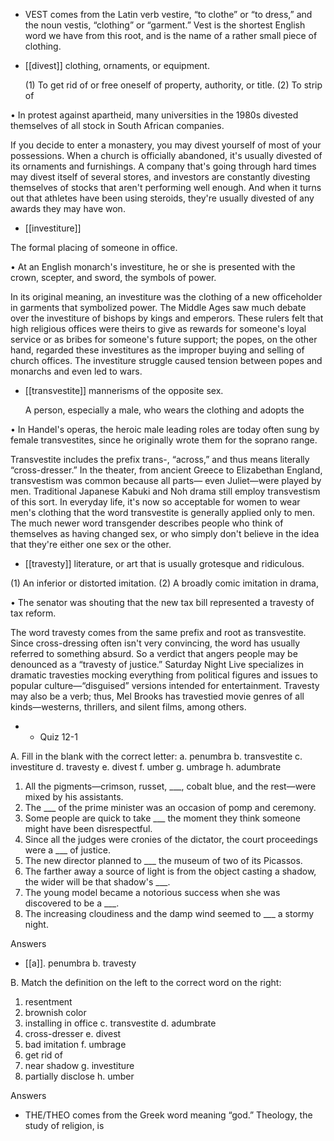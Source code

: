 - VEST comes from the Latin verb vestire, “to clothe” or “to dress,” and the noun vestis, “clothing” or
“garment.” Vest is the shortest English word we have from this root, and is the name of a rather small
piece of clothing.

- [[divest]] 
clothing, ornaments, or equipment. 

  (1)  To  get  rid  of  or  free  oneself  of  property,  authority,  or  title.  (2)  To  strip  of

• In protest against apartheid, many universities in the 1980s divested themselves of all stock in South
African companies. 

If  you  decide  to  enter  a  monastery,  you  may  divest  yourself  of  most  of  your  possessions.  When  a
church is officially abandoned, it's usually divested of its ornaments and furnishings. A company that's
going  through  hard  times  may  divest  itself  of  several  stores,  and  investors  are  constantly  divesting
themselves of stocks that aren't performing well enough. And when it turns out that athletes have been
using steroids, they're usually divested of any awards they may have won.

- [[investiture]] 

 The formal placing of someone in office. 

• At an English monarch's investiture, he or she is presented with the crown, scepter, and sword, the
symbols of power. 

In  its  original  meaning,  an  investiture  was  the  clothing  of  a  new  officeholder  in  garments  that
symbolized power. The Middle Ages saw much debate over the investiture of bishops by kings and
emperors. These rulers felt that high religious offices were theirs to give as rewards for someone's
loyal service or as bribes for someone's future support; the popes, on the other hand, regarded these
investitures  as  the  improper  buying  and  selling  of  church  offices.  The  investiture  struggle  caused
tension between popes and monarchs and even led to wars.

- [[transvestite]] 
mannerisms of the opposite sex. 

  A  person,  especially  a  male,  who  wears  the  clothing  and  adopts  the

• In Handel's operas, the heroic male leading roles are today often sung by female transvestites, since
he originally wrote them for the soprano range. 

Transvestite  includes  the  prefix  trans-,  “across,”  and  thus  means  literally  “cross-dresser.”  In  the
theater, from ancient Greece to Elizabethan England, transvestism was common because all parts—
even  Juliet—were  played  by  men.  Traditional  Japanese  Kabuki  and  Noh  drama  still  employ
transvestism of this sort. In everyday life, it's now so acceptable for women to wear men's clothing
that  the  word  transvestite  is  generally  applied  only  to  men.  The  much  newer  word  transgender
describes people who think of themselves as having changed sex, or who simply don't believe in the
idea that they're either one sex or the other.

- [[travesty]] 
literature, or art that is usually grotesque and ridiculous. 

 (1) An inferior or distorted imitation. (2) A broadly comic imitation in drama,

• The senator was shouting that the new tax bill represented a travesty of tax reform. 

The word travesty comes from the same prefix and root as transvestite. Since cross-dressing often
isn't  very  convincing,  the  word  has  usually  referred  to  something  absurd.  So  a  verdict  that  angers
people  may  be  denounced  as  a  “travesty  of  justice.”  Saturday  Night  Live  specializes  in  dramatic
travesties  mocking  everything  from  political  figures  and  issues  to  popular  culture—“disguised”
versions  intended  for  entertainment.  Travesty  may  also  be  a  verb;  thus,  Mel  Brooks  has  travestied
movie genres of all kinds—westerns, thrillers, and silent films, among others.

- - Quiz 12-1

A. Fill in the blank with the correct letter:
a. penumbra
b. transvestite
c. investiture
d. travesty
e. divest
f. umber
g. umbrage
h. adumbrate
1. All the pigments—crimson, russet, ___, cobalt blue, and the rest—were mixed by his assistants.
2. The ___ of the prime minister was an occasion of pomp and ceremony.
3. Some people are quick to take ___ the moment they think someone might have been disrespectful.
4. Since all the judges were cronies of the dictator, the court proceedings were a ___ of justice.
5. The new director planned to ___ the museum of two of its Picassos.
6.  The  farther  away  a  source  of  light  is  from  the  object  casting  a  shadow,  the  wider  will  be  that
shadow's ___.
7. The young model became a notorious success when she was discovered to be a ___.
8. The increasing cloudiness and the damp wind seemed to ___ a stormy night.

Answers

- [[a]]. penumbra
b. travesty

B. Match the definition on the left to the correct word on the right:
1. resentment
2. brownish color
3. installing in office c. transvestite
d. adumbrate
4. cross-dresser
e. divest
5. bad imitation
f. umbrage
6. get rid of
7. near shadow
g. investiture
8. partially disclose h. umber

Answers

- THE/THEO  comes  from  the  Greek  word  meaning  “god.”  Theology,  the  study  of  religion,  is
